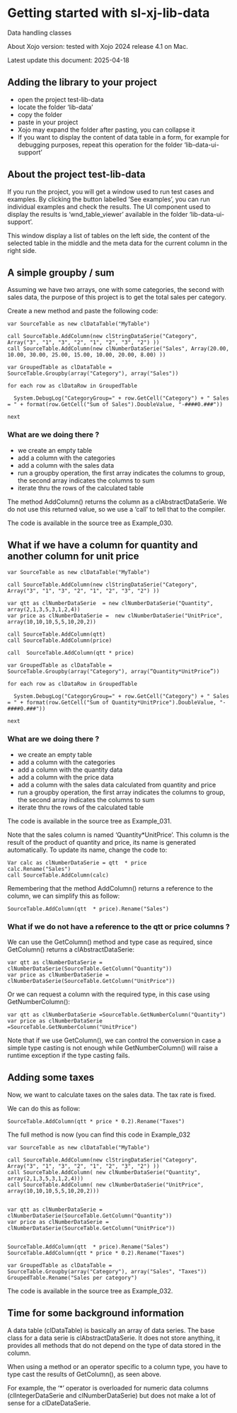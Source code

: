 # Getting started with sl-xj-lib-data
Data handling classes

About Xojo version: tested with Xojo 2024 release 4.1 on Mac.

Latest update this document: 2025-04-18


## Adding the library to your project

- open the project test-lib-data
- locate the folder ‘lib-data’
- copy the folder
- paste in your project
- Xojo may expand the folder after pasting, you can collapse it
- If you want to display the content of data table in a form, for example for debugging purposes, repeat this operation for the folder ‘lib-data-ui-support’


## About the project test-lib-data
If you run the project, you will get a window used to run test cases and examples. 
By clicking the button labelled ’See examples’, you can run individual examples and check the results. The UI component used to display the results is ‘wnd\_table_viewer’ available in the folder ‘lib-data-ui-support’.

This window display a list of tables on the left side, the content of the selected table in the middle and the meta data for the current column in the right side. 

## A simple groupby / sum

Assuming we have two arrays, one with some categories, the second with sales data, the purpose of this project is to get the total sales per category.

Create a new method and paste the following code:


```xojo
var SourceTable as new clDataTable("MyTable")

call SourceTable.AddColumn(new clStringDataSerie("Category", Array("3", "1", "3", "2", "1", "2", "3", "2") ))
call SourceTable.AddColumn(new clNumberDataSerie("Sales", Array(20.00, 10.00, 30.00, 25.00, 15.00, 10.00, 20.00, 8.00) ))

var GroupedTable as clDataTable = SourceTable.Groupby(array("Category"), array("Sales"))

for each row as clDataRow in GroupedTable
  
  System.DebugLog("CategoryGroup=" + row.GetCell("Category") + " Sales = " + format(row.GetCell("Sum of Sales").DoubleValue, "-####0.###"))
  
next
```

### What are we doing there ?

- we create an empty table
- add a column with the categories
- add a column with the sales data
- run a groupby operation, the first array indicates the columns to group, the second array indicates the columns to sum
- iterate thru the rows of the calculated table

The method AddColumn() returns the column as a clAbstractDataSerie. We do not use this returned value, so we use a ‘call’ to tell that to the compiler.

The code is available in the source tree as Example_030.


## What if we have a column for quantity and another column for unit price

```xojo
var SourceTable as new clDataTable("MyTable")

call SourceTable.AddColumn(new clStringDataSerie("Category", Array("3", "1", "3", "2", "1", "2", "3", "2") ))

var qtt as clNumberDataSerie  = new clNumberDataSerie("Quantity", array(2,1,3,5,3,1,2,4))
var price as clNumberDataSerie =  new clNumberDataSerie("UnitPrice", array(10,10,10,5,5,10,20,2))

call SourceTable.AddColumn(qtt)
call SourceTable.AddColumn(price)

call  SourceTable.AddColumn(qtt * price)

var GroupedTable as clDataTable = SourceTable.Groupby(array("Category"), array(“Quantity*UnitPrice”))

for each row as clDataRow in GroupedTable
  
  System.DebugLog("CategoryGroup=" + row.GetCell("Category") + " Sales = " + format(row.GetCell("Sum of Quantity*UnitPrice").DoubleValue, "-####0.###"))
  
next
```

### What are we doing there ?
- we create an empty table
- add a column with the categories
- add a column with the quantity data
- add a column with the price data
- add a column with the sales data calculated from quantity and price
- run a groupby operation, the first array indicates the columns to group, the second array indicates the columns to sum
- iterate thru the rows of the calculated table

The code is available in the source tree as Example_031.

Note that the sales column is named ‘Quantity*UnitPrice’. This column is the result of the product of quantity and price, its name is generated automatically. To update its name, change the code to:

```xojo
Var calc as clNumberDataSerie = qtt  * price
calc.Rename("Sales")
call SourceTable.AddColumn(calc)
```

Remembering that the method AddColumn() returns a reference to the column, we can simplify this as follow:

```xojo	
SourceTable.AddColumn(qtt  * price).Rename("Sales")
```

### What if we do not have a reference to the qtt or price columns ?

We can use the GetColumn() method and type case as required, since GetColumn() returns a clAbstractDataSerie:

```xojo
var qtt as clNumberDataSerie = clNumberDataSerie(SourceTable.GetColumn("Quantity"))
var price as clNumberDataSerie = clNumberDataSerie(SourceTable.GetColumn("UnitPrice"))
```

Or we can request a column with the required type, in this case using GetNumberColumn():

```xojo
var qtt as clNumberDataSerie =SourceTable.GetNumberColumn("Quantity")
var price as clNumberDataSerie =SourceTable.GetNumberColumn("UnitPrice")
```

Note that if we use GetColumn(), we can control the conversion in case a simple type casting is not enough while GetNumberColumn() will raise a runtime exception if the type casting fails.



## Adding some taxes
Now, we want to calculate taxes on the sales data. The tax rate is fixed.

We can do this as follow:

```xojo
SourceTable.AddColumn(qtt * price * 0.2).Rename("Taxes")
```

The full method is now (you can find this code in Example_032

```xojo
var SourceTable as new clDataTable("MyTable")

call SourceTable.AddColumn(new clStringDataSerie("Category", Array("3", "1", "3", "2", "1", "2", "3", "2") ))
call SourceTable.AddColumn( new clNumberDataSerie("Quantity", array(2,1,3,5,3,1,2,4)))
call SourceTable.AddColumn( new clNumberDataSerie("UnitPrice", array(10,10,10,5,5,10,20,2)))


var qtt as clNumberDataSerie = clNumberDataSerie(SourceTable.GetColumn("Quantity"))
var price as clNumberDataSerie = clNumberDataSerie(SourceTable.GetColumn("UnitPrice"))


SourceTable.AddColumn(qtt  * price).Rename("Sales")
SourceTable.AddColumn(qtt * price * 0.2).Rename("Taxes")

var GroupedTable as clDataTable = SourceTable.Groupby(array("Category"), array("Sales", "Taxes"))
GroupedTable.Rename("Sales per category")

```
The code is available in the source tree as Example_032.

## Time for some background information

A data table (clDataTable) is basically an array of data series. The base class for a data serie is clAbstractDataSerie. It does not store anything, it provides all methods that do not depend on the type of data stored in the column. 

When using a method or an operator specific to a column type, you have to type cast the results of GetColumn(), as seen above.

For example, the ‘*’ operator is overloaded for numeric data columns (clIntegerDataSerie and clNumberDataSerie) but does not make a lot of sense for a clDateDataSerie.



